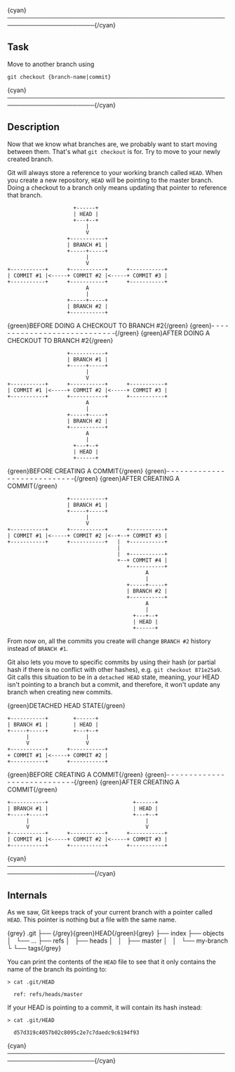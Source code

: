 {cyan}──────────────────────────────────────────────────────────────────────{/cyan}

## Task

Move to another branch using
```
git checkout {branch-name|commit}
```

{cyan}──────────────────────────────────────────────────────────────────────{/cyan}

## Description

Now that we know what branches are, we probably want to start moving between them. That's what `git checkout` is for. Try to move to your newly created branch.

Git will always store a reference to your working branch called `HEAD`. When you create a new repository, `HEAD` will be pointing to the master branch. Doing a checkout to a branch only means updating that pointer to reference that branch.

```
                     +------+
                     | HEAD |
                     +---+--+
                         |
                         V
                   +-----------+
                   | BRANCH #1 |
                   +-----+-----+
                         |
                         V
+-----------+      +-----------+      +-----------+
| COMMIT #1 |<-----+ COMMIT #2 |<-----+ COMMIT #3 |
+-----------+      +-----------+      +-----------+
                         A
                         |
                   +-----+-----+
                   | BRANCH #2 |
                   +-----------+
```
{green}BEFORE DOING A CHECKOUT TO BRANCH #2{/green}
{green}- - - - - - - - - - - - - - - - - - - - - - - - - - - -{/green}
{green}AFTER DOING A CHECKOUT TO BRANCH #2{/green}
```
                   +-----------+
                   | BRANCH #1 |
                   +-----+-----+
                         |
                         V
+-----------+      +-----------+      +-----------+
| COMMIT #1 |<-----+ COMMIT #2 |<-----+ COMMIT #3 |
+-----------+      +-----------+      +-----------+
                         A
                         |
                   +-----+-----+
                   | BRANCH #2 |
                   +-----------+
                         A
                         |
                     +---+--+
                     | HEAD |
                     +------+
```
{green}BEFORE CREATING A COMMIT{/green}
{green}- - - - - - - - - - - - - - - - - - - - - - - - - - - -{/green}
{green}AFTER CREATING A COMMIT{/green}
```
                   +-----------+
                   | BRANCH #1 |
                   +-----+-----+
                         |
                         V
+-----------+      +-----------+      +-----------+
| COMMIT #1 |<-----+ COMMIT #2 |<--+--+ COMMIT #3 |
+-----------+      +-----------+   |  +-----------+
                                   |        
                                   |  +-----------+
                                   +--+ COMMIT #4 |
                                      +-----------+
                                            A
                                            |
                                      +-----+-----+
                                      | BRANCH #2 |
                                      +-----------+
                                            A
                                            |
                                        +---+--+
                                        | HEAD |
                                        +------+
```

From now on, all the commits you create will change `BRANCH #2` history instead of `BRANCH #1`.

Git also lets you move to specific commits by using their hash (or partial hash if there is no conflict with other hashes), e.g. `git checkout 871e25a9`. Git calls this situation to be in a `detached HEAD` state, meaning, your HEAD isn't pointing to a branch but a commit, and therefore, it won't update any branch when creating new commits.

{green}DETACHED HEAD STATE{/green}
```
+-----------+        +------+
| BRANCH #1 |        | HEAD |
+-----+-----+        +---+--+
      |                  |
      V                  V
+-----------+      +-----------+
+ COMMIT #1 |<-----+ COMMIT #2 |
+-----------+      +-----------+
```
{green}BEFORE CREATING A COMMIT{/green}
{green}- - - - - - - - - - - - - - - - - - - - - - - - - - - -{/green}
{green}AFTER CREATING A COMMIT{/green}
```
+-----------+                           +------+
| BRANCH #1 |                           | HEAD |
+-----+-----+                           +---+--+
      |                                     |
      V                                     V
+-----------+      +-----------+      +-----------+
| COMMIT #1 |<-----+ COMMIT #2 |<-----+ COMMIT #3 |
+-----------+      +-----------+      +-----------+
```

{cyan}──────────────────────────────────────────────────────────────────────{/cyan}

## Internals

As we saw, Git keeps track of your current branch with a pointer called `HEAD`. This pointer is nothing but a file with the same name.

{grey}
.git
├── {/grey}{green}HEAD{/green}{grey}
├── index
├── objects
│   └── …
├── refs
│   ├── heads
│   │   ├── master
│   │   └── my-branch
└   └── tags{/grey}

You can print the contents of the `HEAD` file to see that it only contains the name of the branch its pointing to:

```
> cat .git/HEAD

  ref: refs/heads/master
```

If your HEAD is pointing to a commit, it will contain its hash instead:
```
> cat .git/HEAD

  d57d319c4057b02c8095c2e7c7daedc9c6194f93
```
{cyan}──────────────────────────────────────────────────────────────────────{/cyan}
